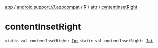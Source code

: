 [app](../../../index.md) / [android.support.v7.appcompat](../../index.md) / [R](../index.md) / [attr](index.md) / [contentInsetRight](./content-inset-right.md)

# contentInsetRight

`static val contentInsetRight: `[`Int`](https://kotlinlang.org/api/latest/jvm/stdlib/kotlin/-int/index.html)
`static val contentInsetRight: `[`Int`](https://kotlinlang.org/api/latest/jvm/stdlib/kotlin/-int/index.html)